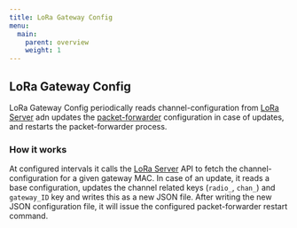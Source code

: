 ```yaml
---
title: LoRa Gateway Config
menu:
  main:
    parent: overview
    weight: 1
---
```


## LoRa Gateway Config

LoRa Gateway Config periodically reads channel-configuration from [LoRa Server](/loraserver/)
adn updates the [packet-forwarder](https://github.com/lora-net/packet_forwarder)
configuration in case of updates, and restarts the packet-forwarder process.

### How it works

At configured intervals it calls the [LoRa Server](/loraserver/) API
to fetch the channel-configuration for a given gateway MAC. In case of an
update, it reads a base configuration, updates the channel related keys
(`radio_`, `chan_`) and `gateway_ID` key and writes this as a new JSON file.
After writing the new JSON configuration file, it will issue the configured
packet-forwarder restart command.
